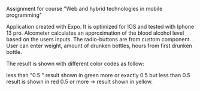 Assignment for course "Web and hybrid technologies in mobile programming"

Application created with Expo. It is optimized for IOS and tested with Iphone 13 pro. 
Alcometer calculates an approximation of the blood alcohol level based on the users inputs. The radio-buttons are from custom component. .
User can enter weight, amount of drunken bottles, hours from first drunken bottle. 

The result is shown with different color codes as follow:

less than "0.5 " result shown in green
more or exactly 0.5 but less than 0.5 result is shown in red
0.5 or more -> result shown in yellow.
